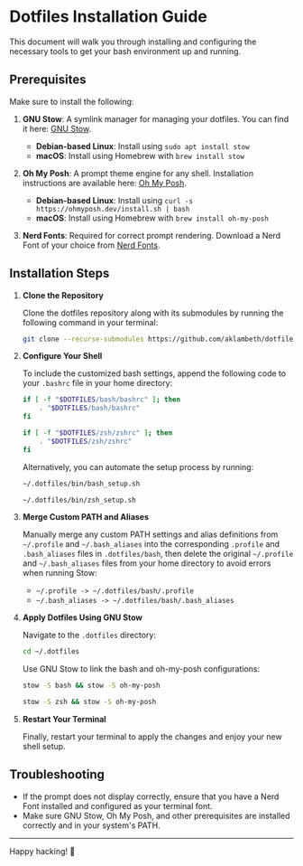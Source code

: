 # Dotfiles Installation Guide

This document will walk you through installing and configuring the necessary tools to get your bash environment up and running.

## Prerequisites

Make sure to install the following:

1. **GNU Stow**: A symlink manager for managing your dotfiles. You can find it here: [GNU Stow](https://www.gnu.org/software/stow/).

   - **Debian-based Linux**: Install using `sudo apt install stow`
   - **macOS**: Install using Homebrew with `brew install stow`

2. **Oh My Posh**: A prompt theme engine for any shell. Installation instructions are available here: [Oh My Posh](https://ohmyposh.dev/).

   - **Debian-based Linux**: Install using `curl -s https://ohmyposh.dev/install.sh | bash`
   - **macOS**: Install using Homebrew with `brew install oh-my-posh`

3. **Nerd Fonts**: Required for correct prompt rendering. Download a Nerd Font of your choice from [Nerd Fonts](https://www.nerdfonts.com/).

## Installation Steps

1. **Clone the Repository**

   Clone the dotfiles repository along with its submodules by running the following command in your terminal:

   ```sh
   git clone --recurse-submodules https://github.com/aklambeth/dotfiles-bash.git ~/.dotfiles
   ```

2. **Configure Your Shell**

   To include the customized bash settings, append the following code to your `.bashrc` file in your home directory:

   ```sh
   if [ -f "$DOTFILES/bash/bashrc" ]; then
       . "$DOTFILES/bash/bashrc"
   fi
   ```
   ```sh
   if [ -f "$DOTFILES/zsh/zshrc" ]; then
       . "$DOTFILES/zsh/zshrc"
   fi
   ```

   Alternatively, you can automate the setup process by running:

   ```sh
   ~/.dotfiles/bin/bash_setup.sh
   ```
   ```sh
   ~/.dotfiles/bin/zsh_setup.sh
   ```

3. **Merge Custom PATH and Aliases**

   Manually merge any custom PATH settings and alias definitions from `~/.profile` and `~/.bash_aliases` into the corresponding `.profile` and `.bash_aliases` files in `.dotfiles/bash`, then delete the original `~/.profile` and `~/.bash_aliases` files from your home directory to avoid errors when running Stow:

   - `~/.profile -> ~/.dotfiles/bash/.profile`
   - `~/.bash_aliases -> ~/.dotfiles/bash/.bash_aliases`

4. **Apply Dotfiles Using GNU Stow**

   Navigate to the `.dotfiles` directory:

   ```sh
   cd ~/.dotfiles
   ```

   Use GNU Stow to link the bash and oh-my-posh configurations:

   ```sh
   stow -S bash && stow -S oh-my-posh
   ```
   ```sh
   stow -S zsh && stow -S oh-my-posh
   ```

5. **Restart Your Terminal**

   Finally, restart your terminal to apply the changes and enjoy your new shell setup.

## Troubleshooting

- If the prompt does not display correctly, ensure that you have a Nerd Font installed and configured as your terminal font.
- Make sure GNU Stow, Oh My Posh, and other prerequisites are installed correctly and in your system's PATH.

---

Happy hacking! 🎉

